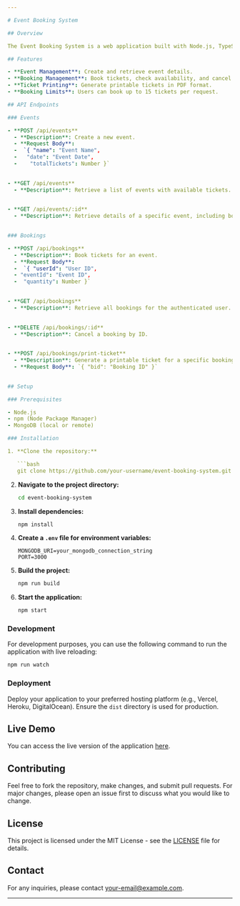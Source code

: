 ```yaml
---

# Event Booking System

## Overview

The Event Booking System is a web application built with Node.js, TypeScript, Express.js, and MongoDB. It provides functionality for managing events, booking tickets, and handling user authentication. The system supports creating events, booking tickets with limits, and printing tickets.

## Features

- **Event Management**: Create and retrieve event details.
- **Booking Management**: Book tickets, check availability, and cancel bookings.
- **Ticket Printing**: Generate printable tickets in PDF format.
- **Booking Limits**: Users can book up to 15 tickets per request.

## API Endpoints

### Events

- **POST /api/events**
  - **Description**: Create a new event.
  - **Request Body**:
  -  `{ "name": "Event Name",
  -   "date": "Event Date",
  -    "totalTickets": Number }`
  

- **GET /api/events**
  - **Description**: Retrieve a list of events with available tickets.
  

- **GET /api/events/:id**
  - **Description**: Retrieve details of a specific event, including booked and remaining tickets.
  

### Bookings

- **POST /api/bookings**
  - **Description**: Book tickets for an event.
  - **Request Body**:
  -  `{ "userId": "User ID",
  - "eventId": "Event ID",
  -  "quantity": Number }`
  

- **GET /api/bookings**
  - **Description**: Retrieve all bookings for the authenticated user.
 

- **DELETE /api/bookings/:id**
  - **Description**: Cancel a booking by ID.
 

- **POST /api/bookings/print-ticket**
  - **Description**: Generate a printable ticket for a specific booking.
  - **Request Body**: `{ "bid": "Booking ID" }`
 

## Setup

### Prerequisites

- Node.js
- npm (Node Package Manager)
- MongoDB (local or remote)

### Installation

1. **Clone the repository:**

   ```bash
   git clone https://github.com/your-username/event-booking-system.git
   ```

2. **Navigate to the project directory:**

   ```bash
   cd event-booking-system
   ```

3. **Install dependencies:**

   ```bash
   npm install
   ```

4. **Create a `.env` file for environment variables:**

   ```
   MONGODB_URI=your_mongodb_connection_string
   PORT=3000
   ```

5. **Build the project:**

   ```bash
   npm run build
   ```

6. **Start the application:**

   ```bash
   npm start
   ```

### Development

For development purposes, you can use the following command to run the application with live reloading:

```bash
npm run watch
```

### Deployment

Deploy your application to your preferred hosting platform (e.g., Vercel, Heroku, DigitalOcean). Ensure the `dist` directory is used for production.

## Live Demo

You can access the live version of the application [here](https://event-booking-system-pex8.onrender.com).

## Contributing

Feel free to fork the repository, make changes, and submit pull requests. For major changes, please open an issue first to discuss what you would like to change.

## License

This project is licensed under the MIT License - see the [LICENSE](LICENSE) file for details.

## Contact

For any inquiries, please contact [your-email@example.com](mailto:mohansundar792002@gmail.com).

---
```

